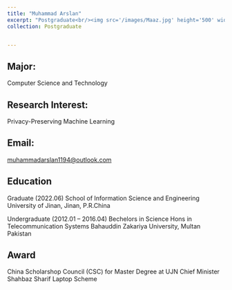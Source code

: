 ```yaml
---
title: "Muhammad Arslan"
excerpt: "Postgraduate<br/><img src='/images/Maaz.jpg' height='500' width='300'>"
collection: Postgraduate


---
```



Major:   
---
Computer Science and Technology 

Research Interest:   
---
Privacy-Preserving Machine Learning

Email:            
---
muhammadarslan1194@outlook.com


Education
----
Graduate (2022.06) 
School of Information Science and Engineering 
University of Jinan, Jinan, P.R.China 

Undergraduate (2012.01 – 2016.04) 
Bechelors in Science Hons in Telecommunication Systems
Bahauddin Zakariya University, Multan Pakistan


Award
---
China Scholarshop Council (CSC) for Master Degree at UJN 
Chief Minister Shahbaz Sharif Laptop Scheme
